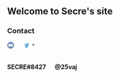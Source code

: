 # 
## Welcome to Secre's site
### Contact
<p>
<img src="discord logo.png" alt="Discord" style="width:16px;height:16px;" > &emsp; <a href ="twitter.com/25vaj"> </a> <img src="twitterlogo.jpg" alt="Twitter" style="width:16px;height:16px;" > " 

<br><strong> SECRE#8427 &emsp; @25vaj</strong>
</p>
